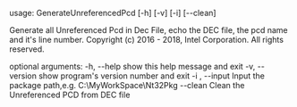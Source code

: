 usage: GenerateUnreferencedPcd [-h] [-v] [-i] [--clean]

Generate all Unreferenced Pcd in Dec File, echo the DEC file, the pcd name and
it's line number. Copyright (c) 2016 - 2018, Intel Corporation. All rights
reserved.

optional arguments:
  -h, --help         show this help message and exit
  -v, --version   show program's version number and exit
  -i , --input        Input the package path,e.g. C:\MyWorkSpace\Nt32Pkg
  --clean             Clean the Unreferenced PCD from DEC file
